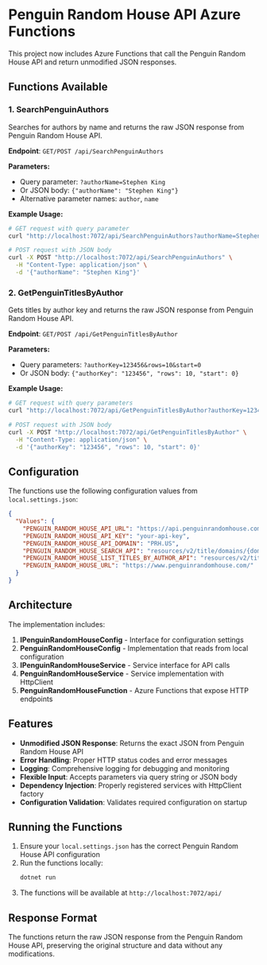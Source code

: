 # Penguin Random House API Azure Functions

This project now includes Azure Functions that call the Penguin Random House API and return unmodified JSON responses.

## Functions Available

### 1. SearchPenguinAuthors
Searches for authors by name and returns the raw JSON response from Penguin Random House API.

**Endpoint**: `GET/POST /api/SearchPenguinAuthors`

**Parameters:**
- Query parameter: `?authorName=Stephen King`
- Or JSON body: `{"authorName": "Stephen King"}`
- Alternative parameter names: `author`, `name`

**Example Usage:**
```bash
# GET request with query parameter
curl "http://localhost:7072/api/SearchPenguinAuthors?authorName=Stephen%20King"

# POST request with JSON body
curl -X POST "http://localhost:7072/api/SearchPenguinAuthors" \
  -H "Content-Type: application/json" \
  -d '{"authorName": "Stephen King"}'
```

### 2. GetPenguinTitlesByAuthor
Gets titles by author key and returns the raw JSON response from Penguin Random House API.

**Endpoint**: `GET/POST /api/GetPenguinTitlesByAuthor`

**Parameters:**
- Query parameters: `?authorKey=123456&rows=10&start=0`
- Or JSON body: `{"authorKey": "123456", "rows": 10, "start": 0}`

**Example Usage:**
```bash
# GET request with query parameters
curl "http://localhost:7072/api/GetPenguinTitlesByAuthor?authorKey=123456&rows=10&start=0"

# POST request with JSON body
curl -X POST "http://localhost:7072/api/GetPenguinTitlesByAuthor" \
  -H "Content-Type: application/json" \
  -d '{"authorKey": "123456", "rows": 10, "start": 0}'
```

## Configuration

The functions use the following configuration values from `local.settings.json`:

```json
{
  "Values": {
    "PENGUIN_RANDOM_HOUSE_API_URL": "https://api.penguinrandomhouse.com/",
    "PENGUIN_RANDOM_HOUSE_API_KEY": "your-api-key",
    "PENGUIN_RANDOM_HOUSE_API_DOMAIN": "PRH.US",
    "PENGUIN_RANDOM_HOUSE_SEARCH_API": "resources/v2/title/domains/{domain}/search?rows=0&q={query}&docType=author&api_key={api_key}",
    "PENGUIN_RANDOM_HOUSE_LIST_TITLES_BY_AUTHOR_API": "resources/v2/title/domains/{domain}/authors/{authorKey}/titles?rows={rows}&start={start}&api_key={api_key}",
    "PENGUIN_RANDOM_HOUSE_URL": "https://www.penguinrandomhouse.com/"
  }
}
```

## Architecture

The implementation includes:

1. **IPenguinRandomHouseConfig** - Interface for configuration settings
2. **PenguinRandomHouseConfig** - Implementation that reads from local configuration
3. **IPenguinRandomHouseService** - Service interface for API calls
4. **PenguinRandomHouseService** - Service implementation with HttpClient
5. **PenguinRandomHouseFunction** - Azure Functions that expose HTTP endpoints

## Features

- **Unmodified JSON Response**: Returns the exact JSON from Penguin Random House API
- **Error Handling**: Proper HTTP status codes and error messages
- **Logging**: Comprehensive logging for debugging and monitoring
- **Flexible Input**: Accepts parameters via query string or JSON body
- **Dependency Injection**: Properly registered services with HttpClient factory
- **Configuration Validation**: Validates required configuration on startup

## Running the Functions

1. Ensure your `local.settings.json` has the correct Penguin Random House API configuration
2. Run the functions locally:
   ```bash
   dotnet run
   ```
3. The functions will be available at `http://localhost:7072/api/`

## Response Format

The functions return the raw JSON response from the Penguin Random House API, preserving the original structure and data without any modifications.